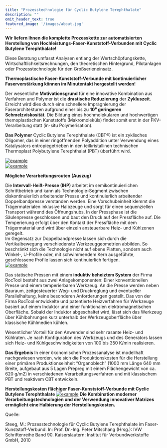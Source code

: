 ```yaml
---
title: "Prozesstechnologie für Cyclic Butylene Terephthalate"
description: ""
omit_header_text: true
featured_image: '/images/about.jpg'
---
```


**Wir liefern Ihnen die komplette Prozesskette zur automatisierten Herstellung von Hochleistungs-Faser-Kunststoff-Verbunden mit Cyclic Butylene Terephthalate!**

Diese Beratung umfasst Analysen entlang der Wertschöpfungskette, Wirtschaftlichkeitsrechnungen, den theoretischen Hintergrund, Pilotanlagen oder Prozesstechnologie für den Großserieneinsatz.

**Thermoplastische Faser-Kunststoff-Verbunde mit kontinuierlicher Faserverstärkung können im Minutentakt hergestellt werden!**

Der wesentliche **Motivationsgrund** für eine innovative Kombination aus Verfahren und Polymer ist die **drastische Reduzierung** der **Zykluszeit**. Erreicht wird dies durch eine schnellere Imprägnierung der Faserarchitekturen aufgrund einer bis zu **10⁶ geringeren Schmelzviskosität**. Die Bildung eines hochmolekularen und hochwertigen themoplastischen Kunststoffs (Makromoleküls) findet somit erst in der FKV-Verarbeitung statt (in-situ Polymerisation).

**Das Polymer** 
Cyclic Butylene Terephthalate (CBT®) ist ein zyklisches Oligomer, das in einer ringöffnenden Polyaddition unter Verwendung eines Katalysators entropiegetrieben in den teilkristallinen technischen Thermoplast Polybutylene Terephthalat (PBT) überführt wird.  

[![example](/images/produkteundleistung/prozess.png)](/images/produkteundleistung/prozess.png)  
[![example](/images/produkteundleistung/prozess2.jpg)](/images/produkteundleistung/prozess2.jpg)  

**Mögliche Verarbeitungsrouten (Auszug)**

Die **Intervall-Heiß-Presse (IHP)** arbeitet im semikontinuierlichen Schrittbetrieb und kann als Technologie-Segment zwischen diskontinuierlich arbeitender Presse und kontinuierlich arbeitender Doppelbandpresse verstanden werden. Eine Vorschubeinheit klemmt die Trägermaterialen inklusive Halbzeuge und sorgt für einen sequenziellen Transport während des Öffnungshubs. In der Pressphase ist die Säulenpresse geschlossen und baut den Druck auf der Pressfläche auf. Die Temperierung erfolgt über den Kontakt der Pressfläche mit dem Trägermaterial und wird über einzeln ansteuerbare Heiz- und Kühlzonen geregelt.  
Im Gegensatz zur Doppelbandpresse lassen sich durch die Vertikalbewegung verschiedenste Werkzeuggeometrien abbilden. So beschränkt sich die Technologie nicht auf ebene Platten, sondern auch Winkel-, U-Profile oder, mit schwimmendem Kern ausgeführte, geschlossene Profile lassen sich kontinuierlich fertigen.  
[![example](/images/produkteundleistung/prozess3.jpg)](/images/produkteundleistung/prozess3.jpg)

Das statische Pressen mit einem **induktiv beheiztem System** der Firma RocTool besteht aus zwei Anlagekomponenten: Einer konventionellen Presse und einem temperierbaren Werkzeug. An die Presse werden neben Bauraum, zeitgesteuerter Weg- und Druckreglung und eventueller Parallelhaltung, keine besonderen Anforderungen gestellt. Das von der Firma RocTool entwickelte und patentierte Heizverfahren für Werkzeuge basiert auf einem Induktor und einer funktionalen elektromagnetischen Oberfläche. Sobald der Induktor abgeschaltet wird, lässt sich das Werkzeug über Kühlbohrungen kurz unterhalb der Werkzeugoberfläche über klassische Kühlmedien kühlen.  

Wesentlicher Vorteil für den Anwender sind sehr rasante Heiz- und Kühlraten. Je nach Konfiguration des Werkzeugs und des Generators lassen sich Heiz- und Kühlgeschwindigkeiten von 100 bis 350 K/min realisieren.

**Das Ergebnis** 
In einer ökonomischen Prozessanalyse ist modellhaft nachgewiesen worden, wie sich die Produktionskosten für die Herstellung einer primären Produktionseinheit “Organoblech” (1000 mm Länge 640 mm Breite, aufgebaut aus 5 Lagen Prepreg mit einem Flächengewicht von ca. 620 g/m2) in verschiedenen Verarbeitungsverfahren und mit klassischem PBT und reaktivem CBT entwickeln.  

**Herstellungskosten flächiger Faser-Kunststoff-Verbunde mit Cyclic Butylene Terephthalate**
[![example](/images/produkteundleistung/prozess4.jpg)](/images/produkteundleistung/prozess4.jpg)
**Die Kombination moderner Verarbeitungstechnologien und der Verwendung innovativer Matrizes ermöglicht eine Halbierung der Herstellungskosten.**

Quelle:  

Steeg, M.: Prozesstechnologie für Cyclic Butylene Terephthalate im Faser-Kunststoff-Verbund. In: Prof. Dr.-Ing. Peter Mitschang (Hrsg.): IVW Schriftenreihe Band 90. Kaiserslautern: Institut für Verbundwerkstoffe GmbH, 2010


